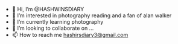 - 👋 Hi, I’m @HASHWINSDIARY
- 👀 I’m interested in photography reading and a fan of alan walker
- 🌱 I’m currently learning photography
- 💞️ I’m looking to collaborate on ...
- 📫 How to reach me hashirsdiary3@gmail.com

<!---
HASHWINSDIARY/HASHWINSDIARY is a ✨ special ✨ repository because its `README.md` (this file) appears on your GitHub profile.
You can click the Preview link to take a look at your changes.
--->
